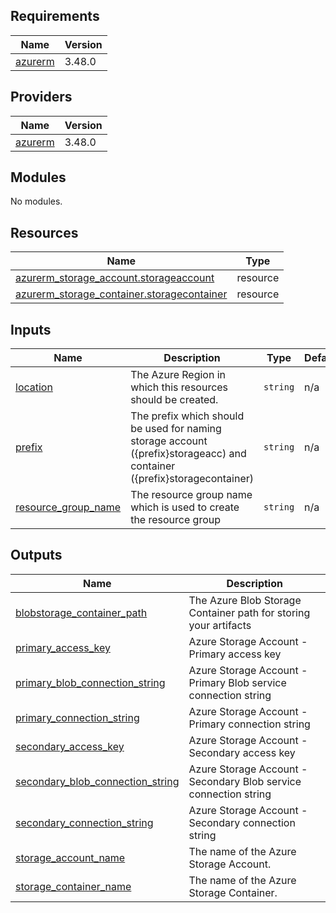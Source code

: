 ## Requirements

| Name | Version |
|------|---------|
| <a name="requirement_azurerm"></a> [azurerm](#requirement\_azurerm) | 3.48.0 |

## Providers

| Name | Version |
|------|---------|
| <a name="provider_azurerm"></a> [azurerm](#provider\_azurerm) | 3.48.0 |

## Modules

No modules.

## Resources

| Name | Type |
|------|------|
| [azurerm_storage_account.storageaccount](https://registry.terraform.io/providers/hashicorp/azurerm/3.48.0/docs/resources/storage_account) | resource |
| [azurerm_storage_container.storagecontainer](https://registry.terraform.io/providers/hashicorp/azurerm/3.48.0/docs/resources/storage_container) | resource |

## Inputs

| Name | Description | Type | Default | Required |
|------|-------------|------|---------|:--------:|
| <a name="input_location"></a> [location](#input\_location) | The Azure Region in which this resources should be created. | `string` | n/a | yes |
| <a name="input_prefix"></a> [prefix](#input\_prefix) | The prefix which should be used for naming storage account ({prefix}storageacc) and container ({prefix}storagecontainer) | `string` | n/a | yes |
| <a name="input_resource_group_name"></a> [resource\_group\_name](#input\_resource\_group\_name) | The resource group name which is used to create the resource group | `string` | n/a | yes |

## Outputs

| Name | Description |
|------|-------------|
| <a name="output_blobstorage_container_path"></a> [blobstorage\_container\_path](#output\_blobstorage\_container\_path) | The Azure Blob Storage Container path for storing your artifacts |
| <a name="output_primary_access_key"></a> [primary\_access\_key](#output\_primary\_access\_key) | Azure Storage Account - Primary access key |
| <a name="output_primary_blob_connection_string"></a> [primary\_blob\_connection\_string](#output\_primary\_blob\_connection\_string) | Azure Storage Account - Primary Blob service connection string |
| <a name="output_primary_connection_string"></a> [primary\_connection\_string](#output\_primary\_connection\_string) | Azure Storage Account - Primary connection string |
| <a name="output_secondary_access_key"></a> [secondary\_access\_key](#output\_secondary\_access\_key) | Azure Storage Account - Secondary access key |
| <a name="output_secondary_blob_connection_string"></a> [secondary\_blob\_connection\_string](#output\_secondary\_blob\_connection\_string) | Azure Storage Account - Secondary Blob service connection string |
| <a name="output_secondary_connection_string"></a> [secondary\_connection\_string](#output\_secondary\_connection\_string) | Azure Storage Account - Secondary connection string |
| <a name="output_storage_account_name"></a> [storage\_account\_name](#output\_storage\_account\_name) | The name of the Azure Storage Account. |
| <a name="output_storage_container_name"></a> [storage\_container\_name](#output\_storage\_container\_name) | The name of the Azure Storage Container. |
